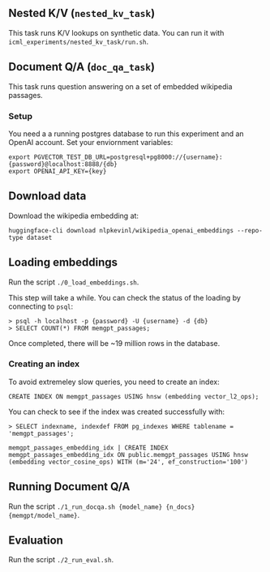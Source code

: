 
## Nested K/V (`nested_kv_task`)
This task runs K/V lookups on synthetic data. You can run it with `icml_experiments/nested_kv_task/run.sh`.

## Document Q/A (`doc_qa_task`)
This task runs question answering on a set of embedded wikipedia passages.

### Setup
You need a a running postgres database to run this experiment and an OpenAI account. Set your enviornment variables:
```
export PGVECTOR_TEST_DB_URL=postgresql+pg8000://{username}:{password}@localhost:8888/{db}
export OPENAI_API_KEY={key}
```

## Download data
Download the wikipedia embedding at:
```
huggingface-cli download nlpkevinl/wikipedia_openai_embeddings --repo-type dataset
```

## Loading embeddings
Run the script `./0_load_embeddings.sh`.

This step will take a while. You can check the status of the loading by connecting to `psql`:
```
> psql -h localhost -p {password} -U {username} -d {db}
> SELECT COUNT(*) FROM memgpt_passages;
```
Once completed, there will be ~19 million rows in the database.

### Creating an index
To avoid extremeley slow queries, you need to create an index:
```
CREATE INDEX ON memgpt_passages USING hnsw (embedding vector_l2_ops);
```
You can check to see if the index was created successfully with:
```
> SELECT indexname, indexdef FROM pg_indexes WHERE tablename = 'memgpt_passages';

memgpt_passages_embedding_idx | CREATE INDEX memgpt_passages_embedding_idx ON public.memgpt_passages USING hnsw (embedding vector_cosine_ops) WITH (m='24', ef_construction='100')
```

## Running Document Q/A
Run the script `./1_run_docqa.sh {model_name} {n_docs} {memgpt/model_name}`.

## Evaluation
Run the script `./2_run_eval.sh`.
